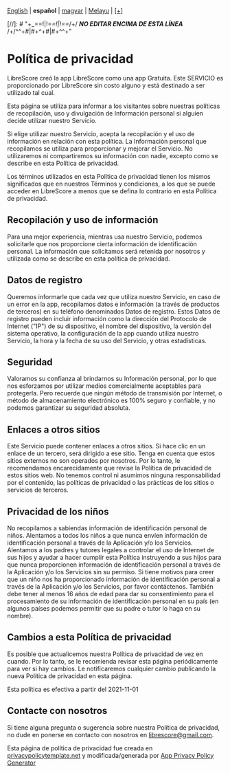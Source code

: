 <div dir="ltr" align="left">

‎[English](/docs/en/PRIVACY-POLICY.md) | ‎**español** | ‎[magyar](/docs/hu/ADATVÉDELMI-IRÁNYELVEK.md) | ‎[Melayu](/docs/ms/DASAR-PRIVASI.md) | ‎[[+]](https://librescore.ddns.net/projects/librescore/docs)

[//]: # "\+\_==!|!=_=!|!==_/+/ ***NO EDITAR ENCIMA DE ESTA LÍNEA*** /+/^^+#|#+^+#|#+^^\+\"

# Política de privacidad

LibreScore creó la app LibreScore como una app Gratuita. Este SERVICIO es proporcionado por LibreScore sin costo alguno y está destinado a ser utilizado tal cual.

Esta página se utiliza para informar a los visitantes sobre nuestras políticas de recopilación, uso y divulgación de Información personal si alguien decide utilizar nuestro Servicio.

Si elige utilizar nuestro Servicio, acepta la recopilación y el uso de información en relación con esta política. La Información personal que recopilamos se utiliza para proporcionar y mejorar el Servicio. No utilizaremos ni compartiremos su información con nadie, excepto como se describe en esta Política de privacidad.

Los términos utilizados en esta Política de privacidad tienen los mismos significados que en nuestros Términos y condiciones, a los que se puede acceder en LibreScore a menos que se defina lo contrario en esta Política de privacidad.

## Recopilación y uso de información

Para una mejor experiencia, mientras usa nuestro Servicio, podemos solicitarle que nos proporcione cierta información de identificación personal. La información que solicitamos será retenida por nosotros y utilizada como se describe en esta política de privacidad.

## Datos de registro

Queremos informarle que cada vez que utiliza nuestro Servicio, en caso de un error en la app, recopilamos datos e información (a través de productos de terceros) en su teléfono denominados Datos de registro. Estos Datos de registro pueden incluir información como la dirección del Protocolo de Internet (\"IP\") de su dispositivo, el nombre del dispositivo, la versión del sistema operativo, la configuración de la app cuando utiliza nuestro Servicio, la hora y la fecha de su uso del Servicio, y otras estadísticas.

## Seguridad

Valoramos su confianza al brindarnos su Información personal, por lo que nos esforzamos por utilizar medios comercialmente aceptables para protegerla. Pero recuerde que ningún método de transmisión por Internet, o método de almacenamiento electrónico es 100% seguro y confiable, y no podemos garantizar su seguridad absoluta.

## Enlaces a otros sitios

Este Servicio puede contener enlaces a otros sitios. Si hace clic en un enlace de un tercero, será dirigido a ese sitio. Tenga en cuenta que estos sitios externos no son operados por nosotros. Por lo tanto, le recomendamos encarecidamente que revise la Política de privacidad de estos sitios web. No tenemos control ni asumimos ninguna responsabilidad por el contenido, las políticas de privacidad o las prácticas de los sitios o servicios de terceros.

## Privacidad de los niños

No recopilamos a sabiendas información de identificación personal de niños. Alentamos a todos los niños a que nunca envíen información de identificación personal a través de la Aplicación y/o los Servicios. Alentamos a los padres y tutores legales a controlar el uso de Internet de sus hijos y ayudar a hacer cumplir esta Política instruyendo a sus hijos para que nunca proporcionen información de identificación personal a través de la Aplicación y/o los Servicios sin su permiso. Si tiene motivos para creer que un niño nos ha proporcionado información de identificación personal a través de la Aplicación y/o los Servicios, por favor contáctenos. También debe tener al menos 16 años de edad para dar su consentimiento para el procesamiento de su información de identificación personal en su país (en algunos países podemos permitir que su padre o tutor lo haga en su nombre).

## Cambios a esta Política de privacidad

Es posible que actualicemos nuestra Política de privacidad de vez en cuando. Por lo tanto, se le recomienda revisar esta página periódicamente para ver si hay cambios. Le notificaremos cualquier cambio publicando la nueva Política de privacidad en esta página.

Esta política es efectiva a partir del 2021-11-01

## Contacte con nosotros

Si tiene alguna pregunta o sugerencia sobre nuestra Política de privacidad, no dude en ponerse en contacto con nosotros en [librescore@gmail.com](mailto:librescore@gmail.com).

Esta página de política de privacidad fue creada en [privacypolicytemplate.net](https://privacypolicytemplate.net) y modificada/generada por [App Privacy Policy Generator](https://app-privacy-policy-generator.nisrulz.com)
